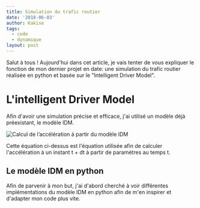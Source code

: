 ```yaml
---
title: Simulation du trafic routier
date: '2018-06-03'
author: Kakise
tags:
  - code
  - dynamique
layout: post
---
```

Salut à tous ! Aujourd'hui dans cet article, je vais tenter de vous expliquer le fonction de mon dernier projet en date: une simulation du trafic routier réalisée en python et basée sur le "Intelligent Driver Model".

# L'intelligent Driver Model

Afin d'avoir une simulation précise et efficace, j'ai utilisé un modèle déjà préexistant, le modèle IDM.

![Calcul de l’accélération à partir du modèle IDM](/images/equation-idm.png)

Cette équation ci-dessus est l'équation utilisée afin de calculer l'accélération à un instant t + dt à partir de paramètres au temps t.

## Le modèle IDM en python

Afin de parvenir à mon but, j'ai d'abord cherché à voir différentes implémentations du modèle IDM en python afin de m'en inspirer et d'adapter mon code plus vite.
